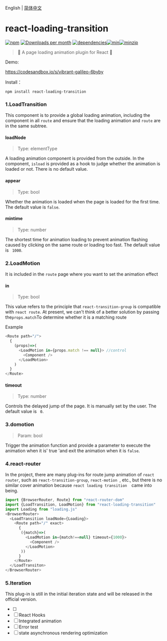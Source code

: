 English | [简体中文](./README_CN.md)

# react-loading-transition

[![npm](https://img.shields.io/npm/v/react-loading-transition.svg)](https://www.npmjs.com/package/react-loading-transition) [![Downloads per month](https://img.shields.io/npm/dm/react-loading-transition.svg)](https://www.npmjs.com/package/react-loading-transition) [![dependencies](https://david-dm.org/HelloAny/react-loading-transition.svg)](https://david-dm.org/HelloAny/react-loading-transition)[![min](https://img.shields.io/bundlephobia/min/react-loading-transition.svg)](https://www.npmjs.com/package/react-loading-transition)[![minzip](https://img.shields.io/bundlephobia/minzip/react-loading-transition.svg)](https://www.npmjs.com/package/react-loading-transition)

> 🎉  A page loading animation plugin for React 🤟


Demo:

 https://codesandbox.io/s/vibrant-galileo-6byby



Install：

 `npm install react-loading-transition`



### 1.LoadTransition

This component is to provide a global loading animation, including the component in all `route` and ensure that the loading animation and `route` are in the same subtree.

#### loadNode 

> Type: elementType

A loading animation component is provided from the outside. In the component, `isload` is provided as a hook to judge whether the animation is loaded or not. There is no default value.

#### appear

> Type: bool

Whether the animation is loaded when the page is loaded for the first time. The default value is ` false `.

#### mintime

> Type: number

The shortest time for animation loading to prevent animation flashing caused by clicking on the same route or loading too fast. The default value is ` 1000`.



### 2.LoadMotion

It is included in the `route` page where you want to set the animation effect

#### in

> Type: bool

This value refers to the principle that `react-transition-group` is compatible with `react route`. At present, we can't think of a better solution by passing the` props.match `To determine whether it is a matching route

Example

```javascript
<Route path="/">
  {
    (props)=>(
      <LoadMotion in={props.match !== null}> //control
        <Component />
      </LoadMotion>
    )
  }  
</Route>
```

#### timeout

> Type: number

Controls the delayed jump of the page. It is manually set by the user. The default value is ` 0`.



### 3.domotion

> Param: bool

Trigger the animation function and provide a parameter to execute the animation when it is' true 'and exit the animation when it is `false`.

### 4.react-router

In the project, there are many plug-ins for route jump animation of `react router`, such as ` react-transition-group `, `react-motion `,  etc., but there is no similar cover animation because `react loading transition  `came into being.

```javascript
import {BrowserRouter, Route} from "react-router-dom"
import {LoadTransition, LoadMotion} from "react-loading-transition"
import Loading from "loading.js"
<BrowserRouter>
  <LoadTransition loadNode={Loading}>
    <Route path="/" exact>
      {
       ({match}=>(
         <LoadMotion in={match!==null} timeout={1000}>
           <Component />
         </LoadMotion>
       ))
      }
    </Route>
  </LoadTransiton>
</BrowserRouter>
```



### 5.Iteration

This plug-in is still in the initial iteration state and will be released in the official version.

- [ ] 
- [ ] React Hooks
- [ ] Integrated animation
- [ ] Error test
- [ ] state asynchronous rendering optimization